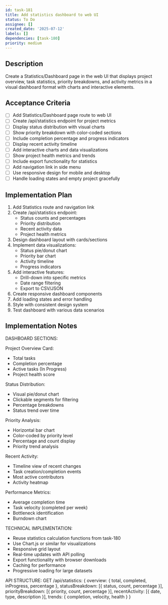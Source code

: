```yaml
---
id: task-181
title: Add statistics dashboard to web UI
status: To Do
assignee: []
created_date: '2025-07-12'
labels: []
dependencies: [task-180]
priority: medium
---
```


## Description

Create a Statistics/Dashboard page in the web UI that displays project overview, task statistics, priority breakdowns, and activity metrics in a visual dashboard format with charts and interactive elements.

## Acceptance Criteria

- [ ] Add Statistics/Dashboard page route to web UI
- [ ] Create /api/statistics endpoint for project metrics
- [ ] Display status distribution with visual charts
- [ ] Show priority breakdown with color-coded sections
- [ ] Include completion percentage and progress indicators
- [ ] Display recent activity timeline
- [ ] Add interactive charts and data visualizations
- [ ] Show project health metrics and trends
- [ ] Include export functionality for statistics
- [ ] Add navigation link in side menu
- [ ] Use responsive design for mobile and desktop
- [ ] Handle loading states and empty project gracefully

## Implementation Plan

1. Add Statistics route and navigation link
2. Create /api/statistics endpoint:
   - Status counts and percentages
   - Priority distribution
   - Recent activity data
   - Project health metrics
3. Design dashboard layout with cards/sections
4. Implement data visualizations:
   - Status pie/donut chart
   - Priority bar chart
   - Activity timeline
   - Progress indicators
5. Add interactive features:
   - Drill-down into specific metrics
   - Date range filtering
   - Export to CSV/JSON
6. Create responsive dashboard components
7. Add loading states and error handling
8. Style with consistent design system
9. Test dashboard with various data scenarios

## Implementation Notes

DASHBOARD SECTIONS:

Project Overview Card:
- Total tasks
- Completion percentage
- Active tasks (In Progress)
- Project health score

Status Distribution:
- Visual pie/donut chart
- Clickable segments for filtering
- Percentage breakdowns
- Status trend over time

Priority Analysis:
- Horizontal bar chart
- Color-coded by priority level
- Percentage and count display
- Priority trend analysis

Recent Activity:
- Timeline view of recent changes
- Task creation/completion events
- Most active contributors
- Activity heatmap

Performance Metrics:
- Average completion time
- Task velocity (completed per week)
- Bottleneck identification
- Burndown chart

TECHNICAL IMPLEMENTATION:
- Reuse statistics calculation functions from task-180
- Use Chart.js or similar for visualizations
- Responsive grid layout
- Real-time updates with API polling
- Export functionality with browser downloads
- Caching for performance
- Progressive loading for large datasets

API STRUCTURE:
GET /api/statistics:
{
  overview: { total, completed, inProgress, percentage },
  statusBreakdown: [{ status, count, percentage }],
  priorityBreakdown: [{ priority, count, percentage }],
  recentActivity: [{ date, type, description }],
  trends: { completion, velocity, health }
}
